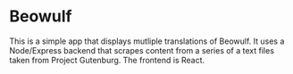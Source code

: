 # Beowulf

This is a simple app that displays mutliple translations of Beowulf. It uses a Node/Express backend that scrapes content from a series of a text files taken from Project Gutenburg. The frontend is React.